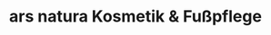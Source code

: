---
title: "ars natura Kosmetik & Fußpflege"
url: /dresden/ars-natura-kosmetik-und-fusspflege/
shop: Kosmetik
---